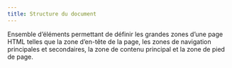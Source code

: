 ```yaml
---
title: Structure du document
---
```


Ensemble d’éléments permettant de définir les grandes zones d’une page HTML
telles que la zone d’en-tête de la page, les zones de navigation principales
et secondaires, la zone de contenu principal et la zone de pied de page.
